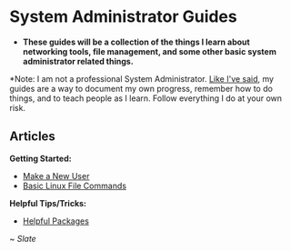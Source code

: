 # System Administrator Guides

- **These guides will be a collection of the things I learn about networking tools, file management, and some other basic system administrator related things.**

*Note: I am not a professional System Administrator. [Like I've said](../README.md), my guides are a way to document my own progress, remember how to do things, and to teach people as I learn. Follow everything I do at your own risk.

## Articles

**Getting Started:**

- [Make a New User](./newb/MAKE-A-NEW-USER.md)
- [Basic Linux File Commands](./FILE-COMMANDS.md)

**Helpful Tips/Tricks:**
- [Helpful Packages](./packages)

~ *Slate*

